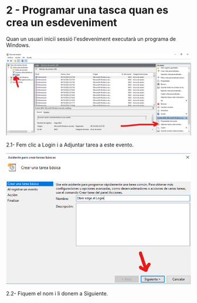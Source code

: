 # 2 - Programar una tasca quan es crea un esdeveniment
Quan un usuari iniciï sessió l'esdeveniment executarà un programa de Windows.

![Image 4](vista-personalitzada-4.png)

2.1- Fem clic a Login i a Adjuntar tarea a este evento.

![Image 5](vista-personalitzada-5.png)

2.2- Fiquem el nom i li donem a Siguiente.
